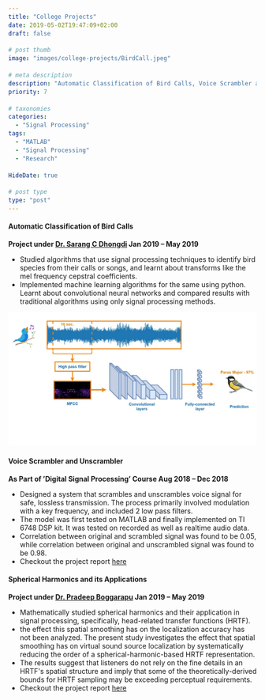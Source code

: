 ```yaml
---
title: "College Projects"
date: 2019-05-02T19:47:09+02:00
draft: false

# post thumb
image: "images/college-projects/BirdCall.jpeg"

# meta description
description: "Automatic Classification of Bird Calls, Voice Scrambler and Unscrambler"
priority: 7

# taxonomies
categories: 
  - "Signal Processing"
tags:
  - "MATLAB"
  - "Signal Processing"
  - "Research"
  
HideDate: true

# post type
type: "post"
---
```


#### Automatic Classification of Bird Calls 
**Project under [Dr. Sarang C Dhongdi](https://www.bits-pilani.ac.in/goa/sarang/profile) Jan 2019 – May 2019**
- Studied algorithms that use signal processing techniques to identify bird species from their calls or songs, and learnt about transforms like the mel frequency cepstral coefficients.
- Implemented machine learning algorithms for the same using python. Learnt about convolutional neural networks and compared results with traditional algorithms using only signal processing methods.

![image](../../images/college-projects/BirdCall.jpeg)

#### Voice Scrambler and Unscrambler 
**As Part of ’Digital Signal Processing’ Course Aug 2018 – Dec 2018**
- Designed a system that scrambles and unscrambles voice signal for safe, loss­less transmission. The process primarily involved modulation with a key frequency, and included 2 low pass filters.
- The model was first tested on MATLAB and finally implemented on TI 6748 DSP kit. It was tested on recorded as well as real­time audio data.
- Correlation between original and scrambled signal was found to be 0.05, while correlation between original and unscrambled signal was found to be 0.98.
- Checkout the project report [here](https://drive.google.com/file/d/0B28lYNZMvTvwajMwZ1ZaQVEyWVk5V3R6NUFTcVBFYlZlRjJv/view?usp=sharing&resourcekey=0-YXihl6qDrb5-cPhKqOABcQ)


#### Spherical Harmonics and its Applications
**Project under [Dr. Pradeep Boggarapu](https://www.bits-pilani.ac.in/goa/pradeepb/profile) Jan 2019 – May 2019**
- Mathematically studied spherical harmonics and their application in signal processing, specifically, head-related transfer functions (HRTF). 
- the effect this spatial smoothing has on the localization accuracy has not been analyzed. The present study investigates the effect that spatial smoothing has on virtual sound source localization by systematically reducing the order of a spherical-harmonic-based HRTF representation.
- The results suggest that listeners do not rely on the fine details in an HRTF's spatial structure and imply that some of the theoretically-derived bounds for HRTF sampling may be exceeding perceptual requirements.
- Checkout the project report [here](https://drive.google.com/file/d/1g7MiJ1o1CP1_Pg8A5lOcmOd_IQEHojY6/view?usp=sharing)



